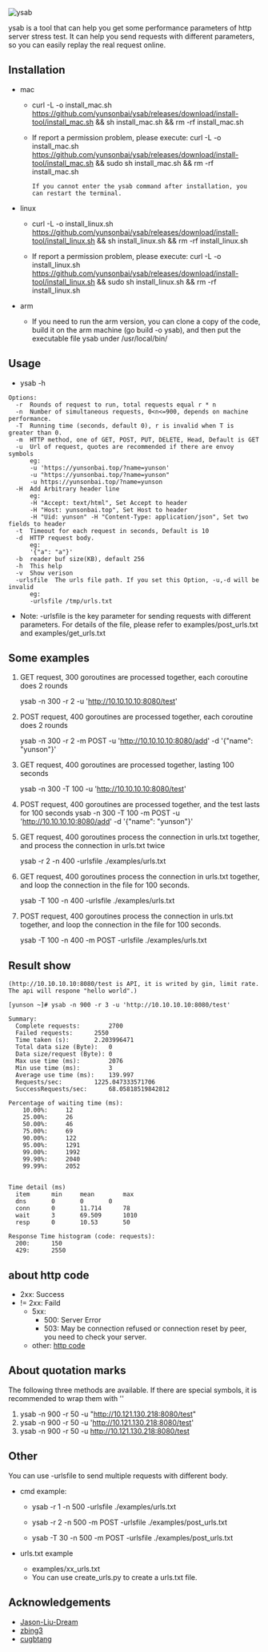 
![ysab](https://github.com/yunsonbai/ysab/blob/master/ysab2.jpeg)

ysab is a tool that can help you get some performance parameters of http server stress test.
It can help you send requests with different parameters, so you can easily replay the real request online.

## Installation
* mac
    * curl -L -o install_mac.sh https://github.com/yunsonbai/ysab/releases/download/install-tool/install_mac.sh && sh install_mac.sh && rm -rf install_mac.sh

    * If report a permission problem, please execute: curl -L -o install_mac.sh https://github.com/yunsonbai/ysab/releases/download/install-tool/install_mac.sh && sudo sh install_mac.sh && rm -rf install_mac.sh

        ```If you cannot enter the ysab command after installation, you can restart the terminal.```

* linux
    * curl -L -o install_linux.sh https://github.com/yunsonbai/ysab/releases/download/install-tool/install_linux.sh && sh install_linux.sh && rm -rf install_linux.sh

    * If report a permission problem, please execute: curl -L -o install_linux.sh https://github.com/yunsonbai/ysab/releases/download/install-tool/install_linux.sh && sudo sh install_linux.sh && rm -rf install_linux.sh

* arm
    * If you need to run the arm version, you can clone a copy of the code, build it on the arm machine (go build -o ysab), and then put the executable file ysab under /usr/local/bin/

## Usage
* ysab -h

```
Options:
  -r  Rounds of request to run, total requests equal r * n
  -n  Number of simultaneous requests, 0<n<=900, depends on machine performance.
  -T  Running time (seconds, default 0), r is invalid when T is greater than 0.
  -m  HTTP method, one of GET, POST, PUT, DELETE, Head, Default is GET
  -u  Url of request, quotes are recommended if there are envoy symbols
      eg:
      -u 'https://yunsonbai.top/?name=yunson'
      -u "https://yunsonbai.top/?name=yunson"
      -u https://yunsonbai.top/?name=yunson
  -H  Add Arbitrary header line
      eg:
      -H "Accept: text/html", Set Accept to header
      -H "Host: yunsonbai.top", Set Host to header
      -H "Uid: yunson" -H "Content-Type: application/json", Set two fields to header
  -t  Timeout for each request in seconds, Default is 10
  -d  HTTP request body. 
      eg:
      '{"a": "a"}'
  -b  reader buf size(KB), default 256
  -h  This help
  -v  Show verison
  -urlsfile  The urls file path. If you set this Option, -u,-d will be invalid
      eg:
      -urlsfile /tmp/urls.txt
```

* Note: -urlsfile is the key parameter for sending requests with different parameters. For details of the file, please refer to examples/post_urls.txt and examples/get_urls.txt

## Some examples
1. GET request, 300 goroutines are processed together, each coroutine does 2 rounds
  
    ysab -n 300 -r 2 -u 'http://10.10.10.10:8080/test'

2. POST request, 400 goroutines are processed together, each coroutine does 2 rounds

    ysab -n 300 -r 2 -m POST -u 'http://10.10.10.10:8080/add' -d '{"name": "yunson"}'

3. GET request, 400 goroutines are processed together, lasting 100 seconds
  
    ysab -n 300 -T 100 -u 'http://10.10.10.10:8080/test'

4. POST request, 400 goroutines are processed together, and the test lasts for 100 seconds
    ysab -n 300 -T 100 -m POST -u 'http://10.10.10.10:8080/add' -d '{"name": "yunson"}'

5. GET request, 400 goroutines process the connection in urls.txt together, and process the connection in urls.txt twice
  
    ysab -r 2 -n 400 -urlsfile ./examples/urls.txt

6. GET request, 400 goroutines process the connection in urls.txt together, and loop the connection in the file for 100 seconds.

    ysab -T 100 -n 400 -urlsfile ./examples/urls.txt

7. POST request, 400 goroutines process the connection in urls.txt together, and loop the connection in the file for 100 seconds.

    ysab -T 100 -n 400 -m POST -urlsfile ./examples/urls.txt

## Result show
```
(http://10.10.10.10:8080/test is API, it is writed by gin, limit rate. The api will respone "hello world".)

[yunson ~]# ysab -n 900 -r 3 -u 'http://10.10.10.10:8080/test'

Summary:
  Complete requests:		2700
  Failed requests:		2550
  Time taken (s):		2.203996471
  Total data size (Byte):	0
  Data size/request (Byte):	0
  Max use time (ms):		2076
  Min use time (ms):		3
  Average use time (ms):	139.997
  Requests/sec:			1225.047333571706
  SuccessRequests/sec:		68.05818519842812

Percentage of waiting time (ms):
    10.00%:		12
    25.00%:		26
    50.00%:		46
    75.00%:		69
    90.00%:		122
    95.00%:		1291
    99.00%:		1992
    99.90%:		2040
    99.99%:		2052


Time detail (ms)
  item		min		mean		max
  dns		0		0		0
  conn		0		11.714		78
  wait		3		69.509		1010
  resp		0		10.53		50

Response Time histogram (code: requests):
  200:		150
  429:		2550
```

## about http code
* 2xx: Success
* != 2xx: Faild
    * 5xx:
        * 500: Server Error
        * 503: May be connection refused or connection reset by peer, you need to check your server.
    * other: [http code](https://en.wikipedia.org/wiki/List_of_HTTP_status_codes)


## About quotation marks
The following three methods are available. If there are special symbols, it is recommended to wrap them with ''

1. ysab -n 900 -r 50 -u "http://10.121.130.218:8080/test"
2. ysab -n 900 -r 50 -u 'http://10.121.130.218:8080/test'
3. ysab -n 900 -r 50 -u http://10.121.130.218:8080/test

## Other
You can use -urlsfile to send multiple requests with different body.

* cmd example:

	* ysab -r 1 -n 500 -urlsfile ./examples/urls.txt
  
  * ysab -r 2 -n 500 -m POST -urlsfile ./examples/post_urls.txt
  
  * ysab -T 30 -n 500 -m POST -urlsfile ./examples/post_urls.txt

* urls.txt example
	* examples/xx_urls.txt
	* You can use create_urls.py to create a urls.txt file.

## Acknowledgements
* [Jason-Liu-Dream](https://github.com/Jason-Liu-Dream)
* [zbing3](https://github.com/zbing3)
* [cugbtang](https://github.com/cugbtang)